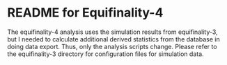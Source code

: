 # README for Equifinality-4 #

The equifinality-4 analysis uses the simulation results from equifinality-3, but 
I needed to calculate additional derived statistics from the database in doing 
data export.  Thus, only the analysis scripts change.  Please refer to the 
equifinality-3 directory for configuration files for simulation data.
